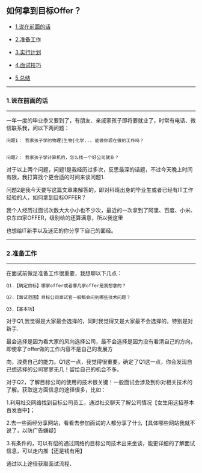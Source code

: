 

## 如何拿到目标Offer？


*   [1.说在前面的话](#preface)

*   [2.准备工作](#preparation)

*   [3.实行计划](#plan)

*   [4.面试技巧](#tip)

*   [5.总结](#summary)

***


<h3 id="preface" class="blueJK">1.说在前面的话</h3>

***

一年一度的毕业季又要到了，有朋友、亲戚家孩子即将要就业了，时常有电话、微信联系我，问以下两问题：

	问题1： 我家孩子学的物理|生物|化学... 能做你现在做的工作吗？


	问题2： 我家孩子学计算机的，怎么找一个好公司就业？

对于以上两个问题，问题1是我经历过多次，反思最深的话题，不过今天晚上时间有限，我打算找个更合适的时间来谈问题1.

问题2是我今天要写这篇文章来解答的，即对科班出身的毕业生或者已经有IT工作经验的人，如何拿到目标OFFER？

我个人经历过面试次数大大小小也不少次，最近的一次拿到了阿里、百度、小米、京东四家OFFER，级别给的还算满意，所以我这里

也想给IT新手以及迷茫的你分享下自己的面经。

***

<h3 id="preparation" class="blueJK">2.准备工作</h3>

***

在面试前做足准备工作很重要，我想聊以下几点：

	Q1.【确定目标】哪家offer或者哪几家offer是我想拿的？

	Q2.【面试范围】目标公司面试官一般都会问到哪些技术问题？

	Q3.【基本功】

对于Q1,我觉得是大家最会选择的，同时我觉得又是大家最不会选择的，特别是对新手.

最会选择是因为看大家的风向选择公司，最不会选择是因为没有看清自己的方向，即使拿了offer做的工作内容不是自己的发展方

向，浪费自己的能力。Q1这一点，我觉得很重要，确定了Q1这一点，你会发现自己想选择的公司寥寥无几！留给自己的机会不多。


对于Q2，了解目标公司的使用的技术很关键！一般面试会涉及到你对相关技术的了解。获取这方面信息的途径很多，比如：

1.利用社交网络找到目标公司员工，通过社交聊天了解公司情况【女生用这招基本百发百中】；

2.去一些面经分享网站，看看去参加面试的人都分享了什么【具体哪些网站我就不说了，以防广告嫌疑】

3.有条件的，可以有偿的通过网络约目标公司技术出来坐谈，能更详细的了解面试信息，可以走内推【还是钱有用】

通过以上途径获取面试流程、


